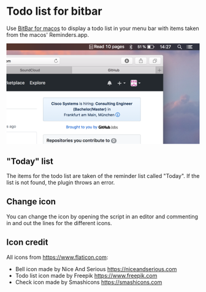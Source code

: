 # Todo list for bitbar

Use [BitBar for macos](https://getbitbar.com) to display a todo list in your menu bar with items taken from the macos' Reminders.app.

![Screenshot of todo list in the menu bar](https://github.com/JulianNaumann/bitbar-todolist/blob/master/screenshot.png)

## "Today" list

The items for the todo list are taken of the reminder list called "Today". If the list is not found, the plugin throws an error.

## Change icon

You can change the icon by opening the script in an editor and commenting in and out the lines for the different icons.

## Icon credit

All icons from <https://www.flaticon.com>:

- Bell icon made by Nice And Serious <https://niceandserious.com>
- Todo list icon made by Freepik <https://www.freepik.com>
- Check icon made by Smashicons <https://smashicons.com>
